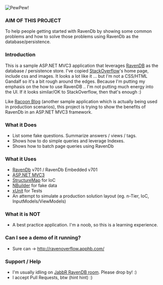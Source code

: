 ![PewPew!](http://static.ravendb.net/badges/standard/badge1.png)

### AIM OF THIS PROJECT

To help people getting started with RavenDb by showing some common problems and how to solve those problems using RavenDb as the database/persistence.

### Introduction

This is a sample ASP.NET MVC3 application that leverages [RavenDB](Http://RavenDB.net) as the database / persistence store.
I've copied [StackOverflow](http://stackoverflow)'s home page, include css and images. It looks a lot like it ... but I'm not a CSS/HTML Gandalf so it's a bit rough around the edges.
Because I'm putting my emphasis on the how to use RavenDB .. I'm not putting much energy into the UI. If it looks similar/OK to StackOverflow, then that's enough :)

Like [Racoon Blog](https://github.com/ayende/RaccoonBlog) (another sample application which is actually being used in production scenarios), this project is trying to show the benefits of RavenDb in an ASP.NET MVC3 framework.

### What it Does

* List some fake questions. Summarize answers / views / tags.
* Shows how to do simple queries and leverage Indexes.
* Shows how to batch page queries using RavenDb

### What it Uses

* [RavenDb](http://ravendb.net/) v701 / RavenDb Embedded v701
* [ASP.NET MVC3](http://asp.net/mvc/)
* [StructureMap](http://structuremap.net/structuremap/) for IoC
* [NBuilder](http://nbuilder.org/) for fake data
* [xUnit](http://xunit.codeplex.com/) for Tests
* An attempt to simulate a production solution layout (eg. n-Tier, IoC, InputModels/ViewModels)

### What it is NOT

* A best practice application. I'm a noob, so this is a learning experience.

### Can I see a demo of it running?

* Sure can -> http://ravenoverflow.apphb.com/

### Support / Help

* I'm usually idling on [JabbR RavenDB room](http://jabbr.net/#/rooms/RavenDB). Please drop by! :)
* I accept Pull Requests, btw (hint hint) :)